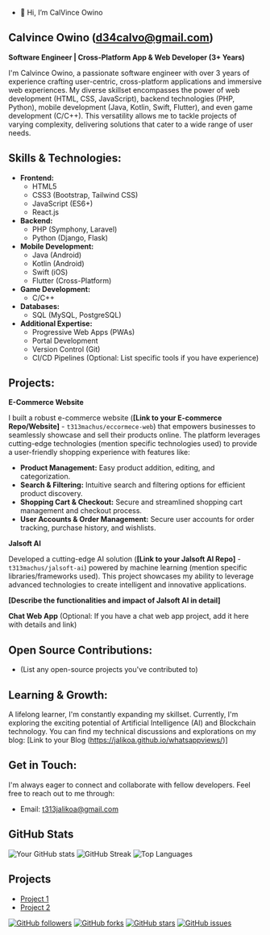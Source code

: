 - 👋 Hi, I’m CalVince Owino

## Calvince Owino (d34calvo@gmail.com)

**Software Engineer | Cross-Platform App & Web Developer (3+ Years)**

I'm Calvince Owino, a passionate software engineer with over 3 years of experience crafting user-centric, cross-platform applications and immersive web experiences. My diverse skillset encompasses the power of web development (HTML, CSS, JavaScript), backend technologies (PHP, Python), mobile development (Java, Kotlin, Swift, Flutter), and even game development (C/C++). This versatility allows me to tackle projects of varying complexity, delivering solutions that cater to a wide range of user needs.

## Skills & Technologies:

* **Frontend:**
    * HTML5
    * CSS3 (Bootstrap, Tailwind CSS)
    * JavaScript (ES6+)
    * React.js
* **Backend:**
    * PHP (Symphony, Laravel)
    * Python (Django, Flask)
* **Mobile Development:**
    * Java (Android)
    * Kotlin (Android)
    * Swift (iOS)
    * Flutter (Cross-Platform)
* **Game Development:**
    * C/C++
* **Databases:**
    * SQL (MySQL, PostgreSQL)
* **Additional Expertise:**
    * Progressive Web Apps (PWAs)
    * Portal Development
    * Version Control (Git)
    * CI/CD Pipelines (Optional: List specific tools if you have experience)

## Projects:

**E-Commerce Website**

I built a robust e-commerce website (**[Link to your E-commerce Repo/Website]** - `t313machus/eccormece-web`) that empowers businesses to seamlessly showcase and sell their products online. The platform leverages cutting-edge technologies (mention specific technologies used) to provide a user-friendly shopping experience with features like:

* **Product Management:** Easy product addition, editing, and categorization.
* **Search & Filtering:** Intuitive search and filtering options for efficient product discovery.
* **Shopping Cart & Checkout:** Secure and streamlined shopping cart management and checkout process.
* **User Accounts & Order Management:** Secure user accounts for order tracking, purchase history, and wishlists.

**Jalsoft AI**

Developed a cutting-edge AI solution (**[Link to your Jalsoft AI Repo]** - `t313machus/jalsoft-ai`) powered by machine learning (mention specific libraries/frameworks used). This project showcases my ability to leverage advanced technologies to create intelligent and innovative applications.

**[Describe the functionalities and impact of Jalsoft AI in detail]**

**Chat Web App** (Optional: If you have a chat web app project, add it here with details and link)

## Open Source Contributions:

* (List any open-source projects you've contributed to)

## Learning & Growth:

A lifelong learner, I'm constantly expanding my skillset. Currently, I'm exploring the exciting potential of Artificial Intelligence (AI) and Blockchain technology. You can find my technical discussions and explorations on my blog: [Link to your Blog (https://jalikoa.github.io/whatsappviews/)]

## Get in Touch:

I'm always eager to connect and collaborate with fellow developers. Feel free to reach out to me through:

* Email: t313jalikoa@gmail.com

## GitHub Stats

![Your GitHub stats](https://github-readme-stats.vercel.app/api?username=user&show_icons=true&theme=radical)
![GitHub Streak](https://github-readme-streak-stats.herokuapp.com/?user=jalikoa&theme=radical)
![Top Languages](https://github-readme-stats.vercel.app/api/top-langs/?username=jalikoa&layout=compact&theme=radical)

## Projects
- [Project 1](https://github.com/jalikoa/jalsoft)
- [Project 2](https://github.com/jalikoa/schoolmanagement)

[![GitHub followers](https://img.shields.io/github/followers/jalikoa?style=social)](https://github.com/jalikoa)
[![GitHub forks](https://img.shields.io/github/forks/jalikoa/jalsoft?style=social)](https://github.com/jalikoa/jalsoft)
[![GitHub stars](https://img.shields.io/github/stars/jalikoa/jalsoft?style=social)](https://github.com/jalikoa/jalsoft)
[![GitHub issues](https://img.shields.io/github/issues/jalikoa/whatsappviews?style=social)](https://github.com/jalikoa/whatsappviews)
